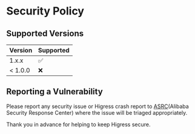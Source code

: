 # Security Policy

## Supported Versions

| Version | Supported          |
| ------- | ------------------ |
| 1.x.x   | :white_check_mark: |
| < 1.0.0   | :x:                |

## Reporting a Vulnerability

Please report any security issue or Higress crash report to [ASRC](https://security.alibaba.com/)(Alibaba Security Response Center) where the issue will be triaged appropriately. 

Thank you in advance for helping to keep Higress secure.
